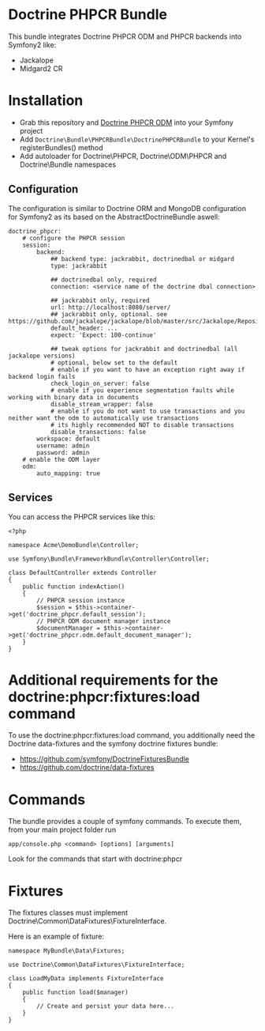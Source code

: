 # Doctrine PHPCR Bundle

This bundle integrates Doctrine PHPCR ODM and PHPCR backends into Symfony2 like:
* Jackalope
* Midgard2 CR

# Installation

* Grab this repository and [Doctrine PHPCR ODM](http://github.com/doctrine/phpcr-odm) into your Symfony project
* Add `Doctrine\Bundle\PHPCRBundle\DoctrinePHPCRBundle` to your Kernel's registerBundles() method
* Add autoloader for Doctrine\PHPCR, Doctrine\ODM\PHPCR and Doctrine\Bundle namespaces


## Configuration

The configuration is similar to Doctrine ORM and MongoDB configuration for Symfony2 as its based
on the AbstractDoctrineBundle aswell:

    doctrine_phpcr:
        # configure the PHPCR session
        session:
            backend:
                ## backend type: jackrabbit, doctrinedbal or midgard
                type: jackrabbit

                ## doctrinedbal only, required
                connection: <service name of the doctrine dbal connection>

                ## jackrabbit only, required
                url: http://localhost:8080/server/
                ## jackrabbit only, optional. see https://github.com/jackalope/jackalope/blob/master/src/Jackalope/RepositoryFactoryJackrabbit.php
                default_header: ...
                expect: 'Expect: 100-continue'

                ## tweak options for jackrabbit and doctrinedbal (all jackalope versions)
                # optional, below set to the default
                # enable if you want to have an exception right away if backend login fails
                check_login_on_server: false
                # enable if you experience segmentation faults while working with binary data in documents
                disable_stream_wrapper: false
                # enable if you do not want to use transactions and you neither want the odm to automatically use transactions
                # its highly recommended NOT to disable transactions
                disable_transactions: false
            workspace: default
            username: admin
            password: admin
        # enable the ODM layer
        odm:
            auto_mapping: true

## Services

You can access the PHPCR services like this:

    <?php

    namespace Acme\DemoBundle\Controller;

    use Symfony\Bundle\FrameworkBundle\Controller\Controller;

    class DefaultController extends Controller
    {
        public function indexAction()
        {
            // PHPCR session instance
            $session = $this->container->get('doctrine_phpcr.default_session');
            // PHPCR ODM document manager instance
            $documentManager = $this->container->get('doctrine_phpcr.odm.default_document_manager');
        }
    }

# Additional requirements for the doctrine:phpcr:fixtures:load command

To use the doctrine:phpcr:fixtures:load command, you additionally need the Doctrine
data-fixtures and the symfony doctrine fixtures bundle:
- https://github.com/symfony/DoctrineFixturesBundle
- https://github.com/doctrine/data-fixtures


# Commands

The bundle provides a couple of symfony commands. To execute them, from your
main project folder run

    app/console.php <command> [options] [arguments]

Look for the commands that start with doctrine:phpcr


# Fixtures

The fixtures classes must implement Doctrine\\Common\\DataFixtures\\FixtureInterface.

Here is an example of fixture:

    namespace MyBundle\Data\Fixtures;

    use Doctrine\Common\DataFixtures\FixtureInterface;

    class LoadMyData implements FixtureInterface
    {
        public function load($manager)
        {
            // Create and persist your data here...
        }
    }
